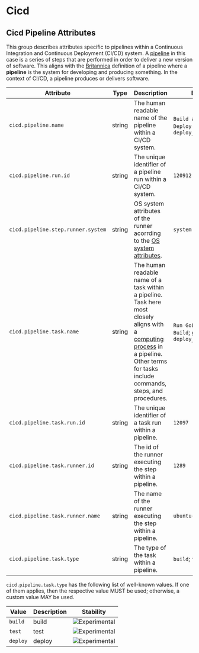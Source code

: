 <!--- Hugo front matter used to generate the website version of this page:
--->

<!-- NOTE: THIS FILE IS AUTOGENERATED. DO NOT EDIT BY HAND. -->
<!-- see templates/registry/markdown/attribute_namespace.md.j2 -->

# Cicd

## Cicd Pipeline Attributes

This group describes attributes specific to pipelines within a Continuous Integration and Continuous Deployment (CI/CD) system. A [pipeline](<https://en.wikipedia.org/wiki/Pipeline_(computing)>) in this case is a series of steps that are performed in order to deliver a new version of software. This aligns with the [Britannica](https://www.britannica.com/dictionary/pipeline) definition of a pipeline where a **pipeline** is the system for developing and producing something. In the context of CI/CD, a pipeline produces or delivers software.

| Attribute                          | Type   | Description                                                                                                                                                                                                                                       | Examples                                                               | Stability                                                        |
| ---------------------------------- | ------ | ------------------------------------------------------------------------------------------------------------------------------------------------------------------------------------------------------------------------------------------------- | ---------------------------------------------------------------------- | ---------------------------------------------------------------- |
| `cicd.pipeline.name`               | string | The human readable name of the pipeline within a CI/CD system.                                                                                                                                                                                    | `Build and Test`; `Lint`; `Deploy Go Project`; `deploy_to_environment` | ![Experimental](https://img.shields.io/badge/-experimental-blue) |
| `cicd.pipeline.run.id`             | string | The unique identifier of a pipeline run within a CI/CD system.                                                                                                                                                                                    | `120912`                                                               | ![Experimental](https://img.shields.io/badge/-experimental-blue) |
| `cicd.pipeline.step.runner.system` | string | OS system attributes of the runner acorrding to the [OS system attributes](./os.md).                                                                                                                                                              | `system.os.name`                                                       | ![Experimental](https://img.shields.io/badge/-experimental-blue) |
| `cicd.pipeline.task.name`          | string | The human readable name of a task within a pipeline. Task here most closely aligns with a [computing process](<https://en.wikipedia.org/wiki/Pipeline_(computing)>) in a pipeline. Other terms for tasks include commands, steps, and procedures. | `Run GoLang Linter`; `Go Build`; `go-test`; `deploy_binary`            | ![Experimental](https://img.shields.io/badge/-experimental-blue) |
| `cicd.pipeline.task.run.id`        | string | The unique identifier of a task run within a pipeline.                                                                                                                                                                                            | `12097`                                                                | ![Experimental](https://img.shields.io/badge/-experimental-blue) |
| `cicd.pipeline.task.runner.id`     | string | The id of the runner executing the step within a pipeline.                                                                                                                                                                                        | `1289`                                                                 | ![Experimental](https://img.shields.io/badge/-experimental-blue) |
| `cicd.pipeline.task.runner.name`   | string | The name of the runner executing the step within a pipeline.                                                                                                                                                                                      | `ubuntu-runner-latest`                                                 | ![Experimental](https://img.shields.io/badge/-experimental-blue) |
| `cicd.pipeline.task.type`          | string | The type of the task within a pipeline.                                                                                                                                                                                                           | `build`; `test`; `deploy`                                              | ![Experimental](https://img.shields.io/badge/-experimental-blue) |

`cicd.pipeline.task.type` has the following list of well-known values. If one of them applies, then the respective value MUST be used; otherwise, a custom value MAY be used.

| Value    | Description | Stability                                                        |
| -------- | ----------- | ---------------------------------------------------------------- |
| `build`  | build       | ![Experimental](https://img.shields.io/badge/-experimental-blue) |
| `test`   | test        | ![Experimental](https://img.shields.io/badge/-experimental-blue) |
| `deploy` | deploy      | ![Experimental](https://img.shields.io/badge/-experimental-blue) |
